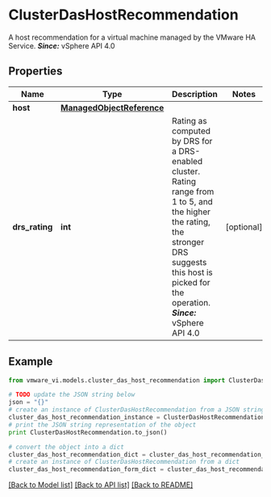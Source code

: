 # ClusterDasHostRecommendation

A host recommendation for a virtual machine managed by the VMware HA Service.  ***Since:*** vSphere API 4.0 

## Properties
Name | Type | Description | Notes
------------ | ------------- | ------------- | -------------
**host** | [**ManagedObjectReference**](ManagedObjectReference.md) |  | 
**drs_rating** | **int** | Rating as computed by DRS for a DRS-enabled cluster.  Rating range from 1 to 5, and the higher the rating, the stronger DRS suggests this host is picked for the operation.  ***Since:*** vSphere API 4.0  | [optional] 

## Example

```python
from vmware_vi.models.cluster_das_host_recommendation import ClusterDasHostRecommendation

# TODO update the JSON string below
json = "{}"
# create an instance of ClusterDasHostRecommendation from a JSON string
cluster_das_host_recommendation_instance = ClusterDasHostRecommendation.from_json(json)
# print the JSON string representation of the object
print ClusterDasHostRecommendation.to_json()

# convert the object into a dict
cluster_das_host_recommendation_dict = cluster_das_host_recommendation_instance.to_dict()
# create an instance of ClusterDasHostRecommendation from a dict
cluster_das_host_recommendation_form_dict = cluster_das_host_recommendation.from_dict(cluster_das_host_recommendation_dict)
```
[[Back to Model list]](../README.md#documentation-for-models) [[Back to API list]](../README.md#documentation-for-api-endpoints) [[Back to README]](../README.md)


